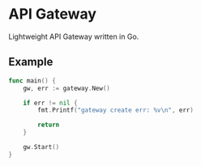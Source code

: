 # API Gateway

Lightweight API Gateway written in Go.

## Example

```go
func main() {
	gw, err := gateway.New()

	if err != nil {
		fmt.Printf("gateway create err: %v\n", err)

		return 
	}

	gw.Start()
}
```
